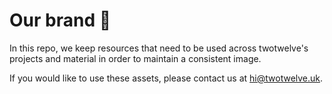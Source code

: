 # Our brand 💅

In this repo, we keep resources that need to be used across twotwelve's projects and material in order to maintain a consistent image.

If you would like to use these assets, please contact us at [hi@twotwelve.uk](mailto:hi@twotwelve.uk).